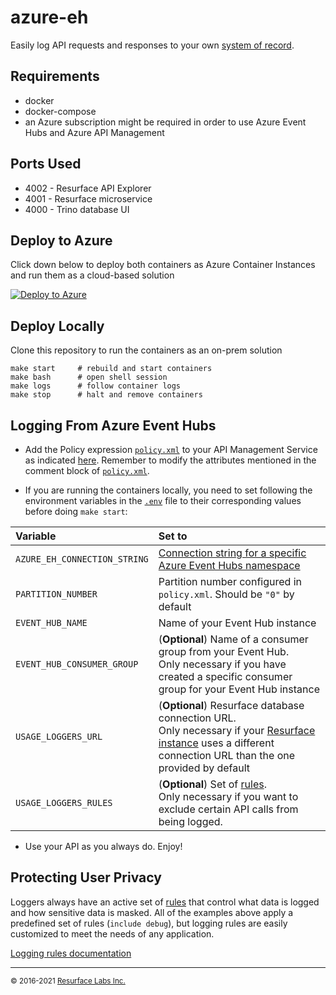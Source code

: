 # azure-eh
Easily log API requests and responses to your own [system of record](https://resurface.io/).

## Requirements

* docker
* docker-compose
* an Azure subscription might be required in order to use Azure Event Hubs and Azure API Management

## Ports Used

* 4002 - Resurface API Explorer
* 4001 - Resurface microservice
* 4000 - Trino database UI

## Deploy to Azure

Click down below to deploy both containers as Azure Container Instances and run them as a cloud-based solution

[![Deploy to Azure](https://aka.ms/deploytoazurebutton)](https://portal.azure.com/#create/Microsoft.Template/uri/https%3A%2F%2Fraw.githubusercontent.com%2Fresurfaceio%2Fazure-eh%2Fmaster%2Fazure%2Farm-templates%2Fcontainer-group.json)

## Deploy Locally

Clone this repository to run the containers as an on-prem solution

```
make start     # rebuild and start containers
make bash      # open shell session
make logs      # follow container logs
make stop      # halt and remove containers
```

<a name="logging_from_azure_event_hubs"/>

## Logging From Azure Event Hubs

- Add the Policy expression [`policy.xml`](https://github.com/resurfaceio/listener-azure-eh/blob/master/policy.xml) to your API Management Service as indicated [here](https://docs.microsoft.com/en-us/azure/api-management/set-edit-policies). Remember to modify the attributes mentioned in the comment block of [`policy.xml`](https://github.com/resurfaceio/listener-azure-eh/blob/master/policy.xml).

- If you are running the containers locally, you need to set following the environment variables in the [`.env`](https://github.com/resurfaceio/azure-eh/blob/master/.env) file to their corresponding values before doing `make start`:

| Variable                   | Set to                                                                                                                                          |
|:---------------------------|:------------------------------------------------------------------------------------------------------------------------------------------------|
|`AZURE_EH_CONNECTION_STRING`|[Connection string for a specific Azure Event Hubs namespace](https://docs.microsoft.com/en-us/azure/event-hubs/event-hubs-get-connection-string)|
|`PARTITION_NUMBER`          |Partition number configured in `policy.xml`. Should be `"0"` by default                                                                          |
|`EVENT_HUB_NAME`            |Name of your Event Hub instance                                                                                                                  |
|`EVENT_HUB_CONSUMER_GROUP`  |(**Optional**) Name of a consumer group from your Event Hub.<br />Only necessary if you have created a specific consumer group for your Event Hub instance                                                    |
|`USAGE_LOGGERS_URL`          |(**Optional**) Resurface database connection URL.<br />Only necessary if your [Resurface instance](https://resurface.io/installation) uses a different connection URL than the one provided by default   |
|`USAGE_LOGGERS_RULES`        |(**Optional**) Set of [rules](#protecting-user-privacy).<br />Only necessary if you want to exclude certain API calls from being logged.         |

- Use your API as you always do. Enjoy! 

<a name="privacy"/>

## Protecting User Privacy

Loggers always have an active set of <a href="https://resurface.io/rules.html">rules</a> that control what data is logged
and how sensitive data is masked. All of the examples above apply a predefined set of rules (`include debug`),
but logging rules are easily customized to meet the needs of any application.

<a href="https://resurface.io/rules.html">Logging rules documentation</a>

---
<small>&copy; 2016-2021 <a href="https://resurface.io">Resurface Labs Inc.</a></small>
